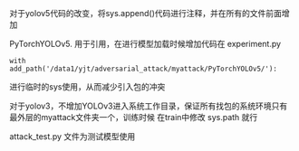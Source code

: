 对于yolov5代码的改变，将sys.append()代码进行注释，并在所有的文件前面增加

PyTorchYOLOv5. 用于引用，在进行模型加载时候增加代码在 experiment.py 

`with add_path('/data1/yjt/adversarial_attack/myattack/PyTorchYOLOv5/'):`

进行临时的sys使用，从而减少引入包的冲突



对于yolov3，不增加YOLOv3进入系统工作目录，保证所有找包的系统环境只有最外层的myattack文件夹一个，训练时候 在train中修改 sys.path 就行



attack_test.py 文件为测试模型使用
